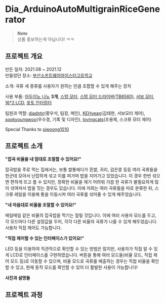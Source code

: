 # Dia_ArduinoAutoMultigrainRiceGenerator

> **Note**   
> 상품 홍보하는게 아닙니다! ㅋㅋ

## 프로젝트 개요

만든 일자: 2021.08 ~ 2021.12   
만들었던 장소: <a href="http://www.bssm.hs.kr">부산소프트웨어마이스터고등학교</a>

소개: 곡류 세 종류를 사용자가 원하는 만큼 조합할 수 있게 해주는 장치

사용 부품: <a href="https://store.arduino.cc/products/arduino-nano">아두이노 나노</a> **3개**, <a href="https://www.devicemart.co.kr/goods/view?no=13843">스텝 모터</a>, <a href="https://www.devicemart.co.kr/goods/view?no=1327614">스텝 모터 드라이버(TB6560)</a>, <a href="https://www.devicemart.co.kr/goods/view?no=1313388">서보 모터</a>, <a href="https://www.devicemart.co.kr/goods/view?no=12500005">16*2 LCD</a>, <a href="https://www.devicemart.co.kr/goods/view?no=10916349">포토 인터럽터</a>

팀원과 역할: <a href="https://github.com/diadntjr">diadntjr</a>(황우석, 팀장, 메인), <a href="https://github.com/KEHyeon">KEHyean</a>(김태현, 서보모터 제어), <a href="https://github.com/sookyoungwoo">sookyoungwoo</a>(우수경, 기록 및 디자인), <a href="https://github.com/Lovingcats">lovingcats</a>(조용제, 스크류 모터 제어)   
   
Special Thanks to <a href="https://github.com/sjwoong1010" target="__blank">sjwoong1010</a>

## 프로젝트 소개

__"잡곡 비율을 내 맘대로 조절할 수 있어요!"__
   
잡곡밥을 주로 먹는 집에서는, 보통 쌀통에다가 흰쌀, 귀리, 검은콩 등등 여러 곡류들을 한군데 모아서 난잡하게 섞고 이를 퍼가며 밥을 지어가고 있었습니다. 이 경우 한번 섞으면 편하게 뜨고 플 수 있지만, 정확한 비율을 재기 어려워 가끔 한 곡류가 불필요하게 많이 섞여져서 밥을 짓는 경우도 있습니다. 이에 저희는 여러 곡류들을 따로 분류한 뒤, 스크류 레일을 이용해 통을 이동시켜 여러 곡류를 섞어줄 수 있게 해주었습니다.   
    
__"내 마음대로 비율을 조절할 수 있어요!"__   
 
매일매일 같은 비율의 잡곡밥을 먹기는 질릴 것입니다. 이에 여러 사용자 모드를 두고, 각 모드마다 다른 설정값을 두어, 각각 다른 비율의 곡류가 나올 수 있게 해두었습니다. 사용자 직접 제어도 가능합니다.   
  
__"직접 제어할 수 있는 인터페이스가 있어요!"__   
   
LED 등을 이용하여 직관적으로 확인할 수 있는 방법은 많지만, 사용자가 직접 알 수 있게 LCD로 인터페이스를 구현하였습니다. 버튼을 통해 여러 모드들(비율 모드, 직접 제어 모드 등)로 이동할 수 있으며, 비율 모드로 곡류를 배출하는 경우는 직접 비율을 확인할 수 있고, 현재 동작 모드를 확인할 수 있어 더 활발한 사용이 가능합니다!
 
__사진과 설명들__


 
 ## 프로젝트 과정

  
